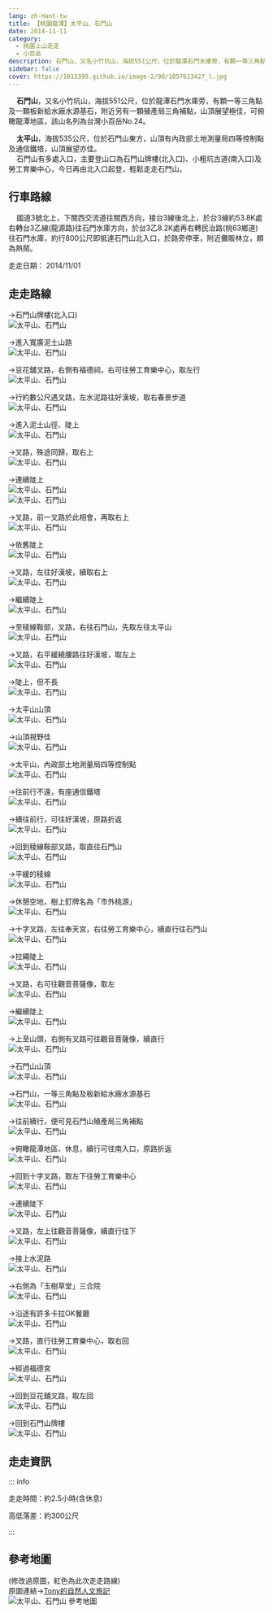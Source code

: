 ```yaml
---
lang: zh-Hant-tw
title: 【桃園龍潭】太平山、石門山
date: 2014-11-11
category: 
  - 桃園上山走走
  - 小百岳
description: 石門山，又名小竹坑山，海拔551公尺，位於龍潭石門水庫旁，有顆一等三角點及一顆板新給水廠水源基石，附近另有一顆殖產局三角補點，山頂展望極佳，可俯瞰龍潭地區，該山名列為台灣小百岳No.24。 太平山，海拔535公尺，位於石門山東方，山頂有內政部土地測量局四等控制點及通信鐵塔，山頂展望亦佳。 石門山有多處入口，主要登山口為石門山牌樓(北入口)、小粗坑古道(南入口)及勞工育樂中心，今日再由北入口起登，輕鬆走走石門山。
sidebar: false
cover: https://1013399.github.io/image-2/90/1057613427_l.jpg
---
```


    **石門山**，又名小竹坑山，海拔551公尺，位於龍潭石門水庫旁，有顆一等三角點及一顆板新給水廠水源基石，附近另有一顆殖產局三角補點，山頂展望極佳，可俯瞰龍潭地區，該山名列為台灣小百岳No.24。  

    **太平山**，海拔535公尺，位於石門山東方，山頂有內政部土地測量局四等控制點及通信鐵塔，山頂展望亦佳。  
    石門山有多處入口，主要登山口為石門山牌樓(北入口)、小粗坑古道(南入口)及勞工育樂中心，今日再由北入口起登，輕鬆走走石門山。

<!-- more -->

## 行車路線
    國道3號北上，下關西交流道往關西方向，接台3線後北上，於台3線約53.8K處右轉台3乙線(龍源路)往石門水庫方向，於台3乙8.2K處再右轉民治路(桃63鄉道)往石門水庫，約行800公尺即抵達石門山北入口，於路旁停車，附近攤販林立，頗為熱鬧。

走走日期： 2014/11/01

## 走走路線
→石門山牌樓(北入口)  
![太平山、石門山](https://1013399.github.io/image-2/90/1057611156_l.jpg)

→進入寬廣泥土山路  
![太平山、石門山](https://1013399.github.io/image-2/90/1057612733_l.jpg)

→豆花舖叉路，右側有福德祠，右可往勞工育樂中心，取左行  
![太平山、石門山](https://1013399.github.io/image-2/90/1057611378_l.jpg)

→行約數公尺遇叉路，左水泥路往好漢坡，取右春景步道  
![太平山、石門山](https://1013399.github.io/image-2/90/1057611157_l.jpg)

→進入泥土山徑、陡上  
![太平山、石門山](https://1013399.github.io/image-2/90/1057614002_l.jpg)

→叉路，殊途同歸，取右上  
![太平山、石門山](https://1013399.github.io/image-2/90/1057614195_l.jpg)

→連續陡上  
![太平山、石門山](https://1013399.github.io/image-2/90/1057613422_l.jpg)  
![太平山、石門山](https://1013399.github.io/image-2/90/1057613321_l.jpg)

→叉路，前一叉路於此相會，再取右上  
![太平山、石門山](https://1013399.github.io/image-2/90/1057611379_l.jpg)

→依舊陡上  
![太平山、石門山](https://1013399.github.io/image-2/90/1057614287_l.jpg)

→叉路，左往好漢坡，續取右上  
![太平山、石門山](https://1013399.github.io/image-2/90/1057613120_l.jpg)

→繼續陡上  
![太平山、石門山](https://1013399.github.io/image-2/90/1057611380_l.jpg)

→至稜線鞍部，叉路，右往石門山，先取左往太平山  
![太平山、石門山](https://1013399.github.io/image-2/90/1057611448_l.jpg)

→叉路，右平緩繞腰路往好漢坡，取左上  
![太平山、石門山](https://1013399.github.io/image-2/90/1057612846_l.jpg)

→陡上，但不長  
![太平山、石門山](https://1013399.github.io/image-2/90/1057613121_l.jpg)

→太平山山頂  
![太平山、石門山](https://1013399.github.io/image-2/90/1057610866_l.jpg)

→山頂視野佳  
![太平山、石門山](https://1013399.github.io/image-2/90/1057613423_l.jpg)

→太平山，內政部土地測量局四等控制點  
![太平山、石門山](https://1013399.github.io/image-2/90/1057613631_l.jpg)

→往前行不遠，有座通信鐵塔  
![太平山、石門山](https://1013399.github.io/image-2/90/1057611450_l.jpg)

→續往前行，可往好漢坡，原路折返  
![太平山、石門山](https://1013399.github.io/image-2/90/1057612735_l.jpg)

→回到稜線鞍部叉路，取直往石門山  
![太平山、石門山](https://1013399.github.io/image-2/90/1057611381_l.jpg)

→平緩的稜線  
![太平山、石門山](https://1013399.github.io/image-2/90/1057610867_l.jpg)

→休憩空地，樹上釘牌名為「市外桃源」  
![太平山、石門山](https://1013399.github.io/image-2/90/1057613715_l.jpg)

→十字叉路，左往奉天宮，右往勞工育樂中心，續直行往石門山  
![太平山、石門山](https://1013399.github.io/image-2/90/1057611382_l.jpg)

→拉繩陡上  
![太平山、石門山](https://1013399.github.io/image-2/90/1057614004_l.jpg)

→叉路，右可往觀音菩薩像，取左  
![太平山、石門山](https://1013399.github.io/image-2/90/1057611453_l.jpg)

→繼續陡上  
![太平山、石門山](https://1013399.github.io/image-2/90/1057613426_l.jpg)

→上至山頭，右側有叉路可往觀音菩薩像，續直行  
![太平山、石門山](https://1013399.github.io/image-2/90/1057612999_l.jpg)

→石門山山頂  
![太平山、石門山](https://1013399.github.io/image-2/90/1057613126_l.jpg)

→石門山，一等三角點及板新給水廠水源基石  
![太平山、石門山](https://1013399.github.io/image-2/90/1057614289_l.jpg)

→往前續行，便可見石門山殖產局三角補點  
![太平山、石門山](https://1013399.github.io/image-2/90/1057613520_l.jpg)

→俯瞰龍潭地區、休息，續行可往南入口，原路折返  
![太平山、石門山](https://1013399.github.io/image-2/90/1057613427_l.jpg)

→回到十字叉路，取左下往勞工育樂中心  
![太平山、石門山](https://1013399.github.io/image-2/90/1057612738_l.jpg)

→連續陡下  
![太平山、石門山](https://1013399.github.io/image-2/90/1057611458_l.jpg)

→叉路，左上往觀音菩薩像，續直行往下  
![太平山、石門山](https://1013399.github.io/image-2/90/1057613717_l.jpg)

→接上水泥路  
![太平山、石門山](https://1013399.github.io/image-2/90/1057613718_l.jpg)

→右側為「玉樹草堂」三合院  
![太平山、石門山](https://1013399.github.io/image-2/90/1057613521_l.jpg)

→沿途有許多卡拉OK餐廳  
![太平山、石門山](https://1013399.github.io/image-2/90/1057611066_l.jpg)

→叉路，直行往勞工育樂中心，取右回  
![太平山、石門山](https://1013399.github.io/image-2/90/1057613428_l.jpg)

→經過福德宮  
![太平山、石門山](https://1013399.github.io/image-2/90/1057614200_l.jpg)

→回到豆花舖叉路，取左回  
![太平山、石門山](https://1013399.github.io/image-2/90/1057614388_l.jpg)

→回到石門山牌樓  
![太平山、石門山](https://1013399.github.io/image-2/90/1057614201_l.jpg)

## 走走資訊

::: info

走走時間：約2.5小時(含休息)

高低落差：約300公尺

:::

## 參考地圖
(修改過原圖，紅色為此次走走路線)  
原圖連結→[Tony的自然人文旅記](http://www.tonyhuang39.com/tony0452/tony0452.html)  
![太平山、石門山 參考地圖](https://1013399.github.io/image-2/90/1057614391_l.jpg)